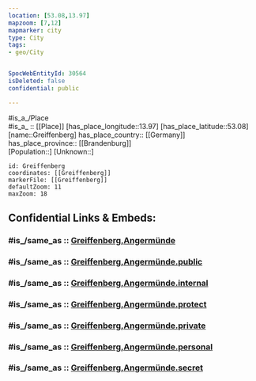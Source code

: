 ```yaml
---
location: [53.08,13.97] 
mapzoom: [7,12] 
mapmarker: city 
type: City
tags:
- geo/City


SpocWebEntityId: 30564
isDeleted: false
confidential: public

---
```

#is_a_/Place  
#is_a_ :: [[Place]] 
[has_place_longitude::13.97] 
[has_place_latitude::53.08] 
[name::Greiffenberg] 
has_place_country:: [[Germany]]  
has_place_province:: [[Brandenburg]]  
[Population::] 
[Unknown::] 


```leaflet
id: Greiffenberg
coordinates: [[Greiffenberg]] 
markerFile: [[Greiffenberg]] 
defaultZoom: 11 
maxZoom: 18
```


## Confidential Links & Embeds: 

### #is_/same_as :: [Greiffenberg,Angermünde](/_Standards/Earth/Continent/Europe/Europe~Central/Germany/Germany~East/Brandenburg/counties~Brandenburg/Uckermark/cities~Uckermark/Angermünde/Greiffenberg,Angermünde.md) 

### #is_/same_as :: [Greiffenberg,Angermünde.public](/_public/Earth/Continent/Europe/Europe~Central/Germany/Germany~East/Brandenburg/counties~Brandenburg/Uckermark/cities~Uckermark/Angermünde/Greiffenberg,Angermünde.public.md) 

### #is_/same_as :: [Greiffenberg,Angermünde.internal](/_internal/Earth/Continent/Europe/Europe~Central/Germany/Germany~East/Brandenburg/counties~Brandenburg/Uckermark/cities~Uckermark/Angermünde/Greiffenberg,Angermünde.internal.md) 

### #is_/same_as :: [Greiffenberg,Angermünde.protect](/_protect/Earth/Continent/Europe/Europe~Central/Germany/Germany~East/Brandenburg/counties~Brandenburg/Uckermark/cities~Uckermark/Angermünde/Greiffenberg,Angermünde.protect.md) 

### #is_/same_as :: [Greiffenberg,Angermünde.private](/_private/Earth/Continent/Europe/Europe~Central/Germany/Germany~East/Brandenburg/counties~Brandenburg/Uckermark/cities~Uckermark/Angermünde/Greiffenberg,Angermünde.private.md) 

### #is_/same_as :: [Greiffenberg,Angermünde.personal](/_personal/Earth/Continent/Europe/Europe~Central/Germany/Germany~East/Brandenburg/counties~Brandenburg/Uckermark/cities~Uckermark/Angermünde/Greiffenberg,Angermünde.personal.md) 

### #is_/same_as :: [Greiffenberg,Angermünde.secret](/_secret/Earth/Continent/Europe/Europe~Central/Germany/Germany~East/Brandenburg/counties~Brandenburg/Uckermark/cities~Uckermark/Angermünde/Greiffenberg,Angermünde.secret.md)

